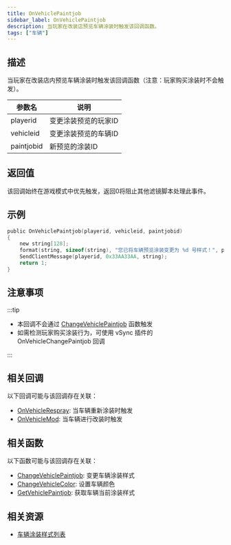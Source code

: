 ```yaml
---
title: OnVehiclePaintjob
sidebar_label: OnVehiclePaintjob
description: 当玩家在改装店预览车辆涂装时触发该回调函数。
tags: ["车辆"]
---
```


## 描述

当玩家在改装店内预览车辆涂装时触发该回调函数（注意：玩家购买涂装时不会触发）。

| 参数名     | 说明                 |
| ---------- | -------------------- |
| playerid   | 变更涂装预览的玩家ID |
| vehicleid  | 变更涂装预览的车辆ID |
| paintjobid | 新预览的涂装ID       |

## 返回值

该回调始终在游戏模式中优先触发，返回0将阻止其他滤镜脚本处理此事件。

## 示例

```c
public OnVehiclePaintjob(playerid, vehicleid, paintjobid)
{
    new string[128];
    format(string, sizeof(string), "您已将车辆预览涂装变更为 %d 号样式！", paintjobid);
    SendClientMessage(playerid, 0x33AA33AA, string);
    return 1;
}
```

## 注意事项

:::tip

- 本回调不会通过 [ChangeVehiclePaintjob](../functions/ChangeVehiclePaintjob) 函数触发
- 如需检测玩家购买涂装行为，可使用 vSync 插件的 OnVehicleChangePaintjob 回调

:::

## 相关回调

以下回调可能与该回调存在关联：

- [OnVehicleRespray](OnVehicleRespray): 当车辆重新涂装时触发
- [OnVehicleMod](OnVehicleMod): 当车辆进行改装时触发

## 相关函数

以下函数可能与该回调存在关联：

- [ChangeVehiclePaintjob](../functions/ChangeVehiclePaintjob): 变更车辆涂装样式
- [ChangeVehicleColor](../functions/ChangeVehicleColor): 设置车辆颜色
- [GetVehiclePaintjob](../functions/GetVehiclePaintjob): 获取车辆当前涂装样式

## 相关资源

- [车辆涂装样式列表](../resources/paintjobids)

